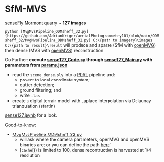 # SfM-MVS

[senseFly](https://www.sensefly.com/) [Mormont quarry](https://www.sensefly.com/education/datasets/?dataset=1418) ~ **127 images**

`python [MvgMvsPipeline_ODMsheff_32.py](https://github.com/AdrianKriger/aerialPhotogrammetry101/blob/main/ODMsheff_32/MvgMvsPipeline_ODMsheff_32.py) C:\{path to imagery}\images C:\{path to result}\result` will produce and sparse (SfM with [openMVG](https://github.com/openMVG/openMVG)) then dense (MVS with [openMVS](https://github.com/cdcseacave/openMVS)) reconstruction

Go Further:  **execute [sense127_Code.py]() through [sense127_Main.py]() with parameters from [params.json]()**
- read the `scene_dense.ply` into a [PDAL](https://pdal.io/index.html#) pipeline and:
     - project to local coordinate system;
     - outlier detection;
     - ground filtering; and 
     - write `.las`
- create a digital terrain model with Laplace interpolation via Delaunay triangulation ([startin](https://github.com/hugoledoux/startinpy/))

 [sense127.ipynb]() for a look.

Good-to-know:
- [MvgMvsPipeline_ODMsheff_32.py](https://github.com/AdrianKriger/aerialPhotogrammetry101/blob/main/ODMsheff_32/MvgMvsPipeline_ODMsheff_32.py):
    - will ask where the camera parameters, openMVG and openMVS binaries are; or you can define the path [here](https://github.com/AdrianKriger/aerialPhotogrammetry101/blob/main/ODMsheff_32/MvgMvsPipeline_ODMsheff_32.py#L112-L118)'
    - [`cache`[() is limited to 100, dense recontruction is harvested at 1/4 resolution
